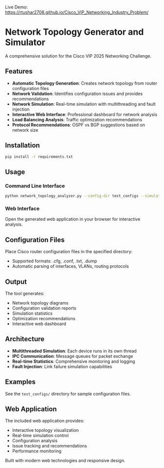 Live Demo: https://rtushar2708.github.io/Cisco_VIP_Networking_Industry_Problem/
# Network Topology Generator and Simulator

A comprehensive solution for the Cisco VIP 2025 Networking Challenge.

## Features

- **Automatic Topology Generation**: Creates network topology from router configuration files
- **Network Validation**: Identifies configuration issues and provides recommendations
- **Network Simulation**: Real-time simulation with multithreading and fault injection
- **Interactive Web Interface**: Professional dashboard for network analysis
- **Load Balancing Analysis**: Traffic optimization recommendations
- **Protocol Recommendations**: OSPF vs BGP suggestions based on network size

## Installation

```bash
pip install -r requirements.txt
```

## Usage

### Command Line Interface
```bash
python network_topology_analyzer.py --config-dir test_configs --simulate --duration 10
```

### Web Interface
Open the generated web application in your browser for interactive analysis.

## Configuration Files

Place Cisco router configuration files in the specified directory:
- Supported formats: .cfg, .conf, .txt, .dump
- Automatic parsing of interfaces, VLANs, routing protocols

## Output

The tool generates:
- Network topology diagrams
- Configuration validation reports
- Simulation statistics
- Optimization recommendations
- Interactive web dashboard

## Architecture

- **Multithreaded Simulation**: Each device runs in its own thread
- **IPC Communication**: Message queues for packet exchange
- **Real-time Statistics**: Comprehensive monitoring and logging
- **Fault Injection**: Link failure simulation capabilities

## Examples

See the `test_configs/` directory for sample configuration files.

## Web Application

The included web application provides:
- Interactive topology visualization
- Real-time simulation control
- Configuration analysis
- Issue tracking and recommendations
- Performance monitoring

Built with modern web technologies and responsive design.
